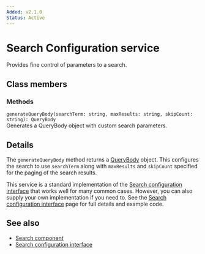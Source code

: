 ```yaml
---
Added: v2.1.0
Status: Active
---
```

# Search Configuration service

Provides fine control of parameters to a search.

## Class members

### Methods

`generateQueryBody(searchTerm: string, maxResults: string, skipCount: string): QueryBody`<br/>
Generates a QueryBody object with custom search parameters.

## Details

The `generateQueryBody` method returns a
[QueryBody](https://github.com/Alfresco/alfresco-js-api/blob/1.6.0/src/alfresco-search-rest-api/docs/QueryBody.md)
object. This configures the search to use `searchTerm` along with `maxResults` and `skipCount`
specified for the paging of the search results.

This service is a standard implementation of the
[Search configuration interface](search-configuration.interface.md) that works well for many
common cases. However, you can also supply your own implementation if you need to. See the
[Search configuration interface](search-configuration.interface.md) page for full details and
example code.

## See also

-   [Search component](../content-services/search.component.md)
-   [Search configuration interface](search-configuration.interface.md)
